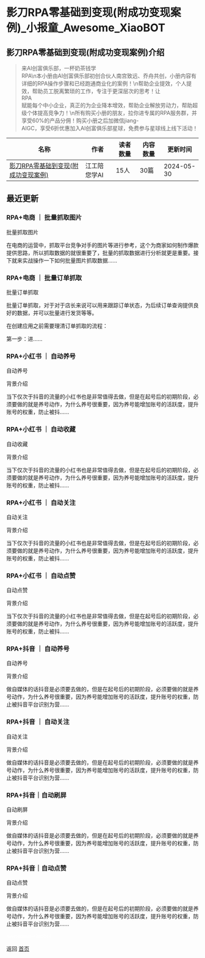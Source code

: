 # 影刀RPA零基础到变现(附成功变现案例)_小报童_Awesome_XiaoBOT

## 影刀RPA零基础到变现(附成功变现案例)介绍
> 来AI创富俱乐部，一杯奶茶钱学  
RPA\n本小册由AI创富俱乐部初创合伙人南宫致远、乔舟共创，小册内容有详细的RPA操作步骤和已经跑通商业化的案例！\n帮助企业提效，个人提效，帮助员工脱离繁琐的工作，专注于更深层次的思考！让  
RPA  
赋能每个中小企业，真正的为企业降本增效，帮助企业解放劳动力，帮助超级个体提高竞争力！\n所有购买小册的朋友，拉你进专属的RPA服务群，并享受60%的产品分佣！购买小册之后加微信jiang-  
AIGC，享受6折优惠加入AI创富俱乐部星球，免费参与星球线上线下活动！  
  


|名称|作者|读者数量|内容数量|更新时间|
|---|---|---|---|---|
|[影刀RPA零基础到变现(附成功变现案例)](https://xiaobot.net/p/huaxiazhicheng?refer=0b133df9-27dc-423b-8101-639049001c13)|江工陪您学AI|15人|30篇|2024-05-30|

## 最近更新
### RPA+电商 ｜ 批量抓取图片

批量抓取图片

在电商的运营中，抓取平台竞争对手的图片等进行参考，这个为商家如何制作爆款提供思路，所以抓取数据的就很重要了，批量的抓取数据进行分析就更是重要。接下就来实战操作一下如何批量图片抓取数据......

### RPA+电商 ｜ 批量订单抓取

批量订单抓取

批量订单抓取，对于对于店长来说可以用来跟踪订单状态，为后续订单查询提供良好的数据，并可以批量进行发货等等。

在创建应用之前需要理清订单抓取的流程：

第一步：进......

### RPA+小红书 ｜ 自动养号

自动养号

背景介绍

当下仅次于抖音的流量的小红书也是非常值得去做，但是在起号后的初期阶段，必须要做的就是养号动作，为什么养号很重要，因为养号能增加账号的活跃度，提升账号的权重，防止被抖......

### RPA+小红书 ｜ 自动收藏

自动收藏

背景介绍

当下仅次于抖音的流量的小红书也是非常值得去做，但是在起号后的初期阶段，必须要做的就是养号动作，为什么养号很重要，因为养号能增加账号的活跃度，提升账号的权重，防止被抖......

### RPA+小红书 ｜ 自动关注

自动关注

背景介绍

当下仅次于抖音的流量的小红书也是非常值得去做，但是在起号后的初期阶段，必须要做的就是养号动作，为什么养号很重要，因为养号能增加账号的活跃度，提升账号的权重，防止被抖......

### RPA+小红书 ｜ 自动点赞

自动点赞

背景介绍

当下仅次于抖音的流量的小红书也是非常值得去做，但是在起号后的初期阶段，必须要做的就是养号动作，为什么养号很重要，因为养号能增加账号的活跃度，提升账号的权重，防止被抖......

### RPA+抖音 ｜ 自动养号

自动养号

背景介绍

做自媒体的话抖音是必须要去做的，但是在起号后的初期阶段，必须要做的就是养号动作，为什么养号很重要，因为养号能增加账号的活跃度，提升账号的权重，防止被抖音平台识别为营......

### RPA+抖音 ｜ 自动关注

自动关注

背景介绍

做自媒体的话抖音是必须要去做的，但是在起号后的初期阶段，必须要做的就是养号动作，为什么养号很重要，因为养号能增加账号的活跃度，提升账号的权重，防止被抖音平台识别为营......

### RPA+抖音｜自动刷屏

自动刷屏

背景介绍

做自媒体的话抖音是必须要去做的，但是在起号后的初期阶段，必须要做的就是养号动作，为什么养号很重要，因为养号能增加账号的活跃度，提升账号的权重，防止被抖音平台识别为营......

### RPA+抖音｜自动点赞

自动点赞

背景介绍

做自媒体的话抖音是必须要去做的，但是在起号后的初期阶段，必须要做的就是养号动作，为什么养号很重要，因为养号能增加账号的活跃度，提升账号的权重，防止被抖音平台识别为营......


<a href="https://github.com/Reno9527/awesome-xiaobot" style="color: white; text-decoration: none;">awesome-xiaobot</a>

返回 [首页](../README.md)

